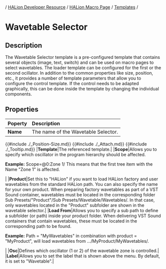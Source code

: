 / [HALion Developer Resource](../../HALion-Developer-Resource.md) / [HALion Macro Page](./HALion-Macro-Page.md) / [Templates](./Templates.md) /

# Wavetable Selector

## Description

The Wavetable Selector template is a pre-configured template that contains several objects (image, text, switch) and can be used on macro pages to select wavetables. The loader template can be configured for the first or the second ocillator. In addition to the common properties like size, position, etc., it provides a number of template parameters that allow you to configure the control template. If the control needs to be adapted graphically, this can be done inside the template by changing the individual components.

## Properties

|Poperty|Description|
|:-|:-|
|**Name**|The name of the Wavetable Selector.|
{{#include ./_Position-Size.md}}
{{#include ./_Attach.md}}
{{#include ./_Tooltip.md}}
|**Template**|The referenced template.|
|**Scope**|Allows you to specify which oscillator in the program hierarchy should be affected.<p>**Example:** Scope=@0:Zone 1/ This means that the first tree item with the Name "Zone 1" is affected.</p>|
|**Product**|Set this to "HALion" if you want to load HALion factory and user wavetables from the standard HALion path. You can also specify the name for your own product. When preparing factory wavetables as part of a VST Sound container, wavetables must be located in the corresponding folder Sub Presets/"Product"/Sub Presets/Wavetable/Wavetables/. In that case, only wavetables located in the "Product" subfolder are shown in the wavetable selector.|
|**Load From**|Allows you to specify a sub path to define a subfolder (or path) inside your product folder. When delivering VST Sound containers that contain wavetables, these must be located in the corresponding path to be found.<p>**Example:** Path = "MyWavetables" in combination with product = "MyProduct", will load wavetables from .../MyProduct/MyWavetables/.</p>|
|**Osc**|Defines which oscillator (1 or 2) of the wavetable zone is controlled.|
|**Label**|Allows you to set the label that is shown above the menu. By default, it is set to "Wavetable".|
